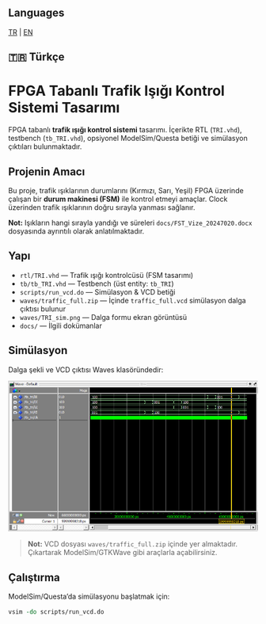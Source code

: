 ## Languages
[TR](#-türkçe) | [EN](#-english)

## 🇹🇷 Türkçe
# FPGA Tabanlı Trafik Işığı Kontrol Sistemi Tasarımı

FPGA tabanlı **trafik ışığı kontrol sistemi** tasarımı. İçerikte RTL (`TRI.vhd`), testbench (`tb_TRI.vhd`),
opsiyonel ModelSim/Questa betiği ve simülasyon çıktıları bulunmaktadır.

## Projenin Amacı
Bu proje, trafik ışıklarının durumlarını (Kırmızı, Sarı, Yeşil) FPGA üzerinde çalışan bir
**durum makinesi (FSM)** ile kontrol etmeyi amaçlar. Clock üzerinden trafik ışıklarının 
doğru sırayla yanması sağlanır. 

**Not:** Işıkların hangi sırayla yandığı ve süreleri `docs/FST_Vize_20247020.docx` dosyasında ayrıntılı olarak anlatılmaktadır.
 
## Yapı
- `rtl/TRI.vhd` — Trafik ışığı kontrolcüsü (FSM tasarımı)
- `tb/tb_TRI.vhd` — Testbench (üst entity: `tb_TRI`)
- `scripts/run_vcd.do` — Simülasyon & VCD betiği
- `waves/traffic_full.zip` — İçinde `traffic_full.vcd` simülasyon dalga çıktısı bulunur
- `waves/TRI_sim.png` — Dalga formu ekran görüntüsü
- `docs/` — İlgili dokümanlar

## Simülasyon
Dalga şekli ve VCD çıktısı Waves klasöründedir:

![TRI dalga şekli](Waves/TRI_sim.png)

> **Not:** VCD dosyası `waves/traffic_full.zip` içinde yer almaktadır. Çıkartarak ModelSim/GTKWave gibi araçlarla açabilirsiniz.

## Çalıştırma
ModelSim/Questa’da simülasyonu başlatmak için:
```tcl
vsim -do scripts/run_vcd.do
